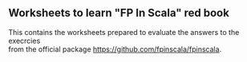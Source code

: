 ## Worksheets to learn "FP In Scala" red book

This contains the worksheets prepared to evaluate the answers to the execrcies  
from the official package https://github.com/fpinscala/fpinscala.

